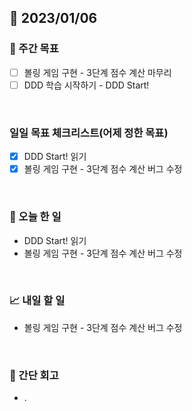 ## 📅 2023/01/06


### 👏 주간 목표

- [ ] 볼링 게임 구현 - 3단계 점수 계산 마무리
- [ ] DDD 학습 시작하기 - DDD Start!

<br/>

### 일일 목표 체크리스트(어제 정한 목표)

- [x] DDD Start! 읽기
- [x] 볼링 게임 구현 - 3단계 점수 계산 버그 수정

<br/>

### 💯 오늘 한 일

- DDD Start! 읽기
- 볼링 게임 구현 - 3단계 점수 계산 버그 수정

<br/>

### 📈 내일 할 일

- 볼링 게임 구현 - 3단계 점수 계산 버그 수정
  
<br/>

### 🤔 간단 회고

- .
 
